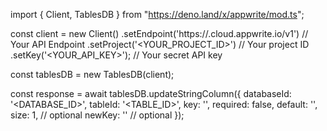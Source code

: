import { Client, TablesDB } from "https://deno.land/x/appwrite/mod.ts";

const client = new Client()
    .setEndpoint('https://<REGION>.cloud.appwrite.io/v1') // Your API Endpoint
    .setProject('<YOUR_PROJECT_ID>') // Your project ID
    .setKey('<YOUR_API_KEY>'); // Your secret API key

const tablesDB = new TablesDB(client);

const response = await tablesDB.updateStringColumn({
    databaseId: '<DATABASE_ID>',
    tableId: '<TABLE_ID>',
    key: '',
    required: false,
    default: '<DEFAULT>',
    size: 1, // optional
    newKey: '' // optional
});
